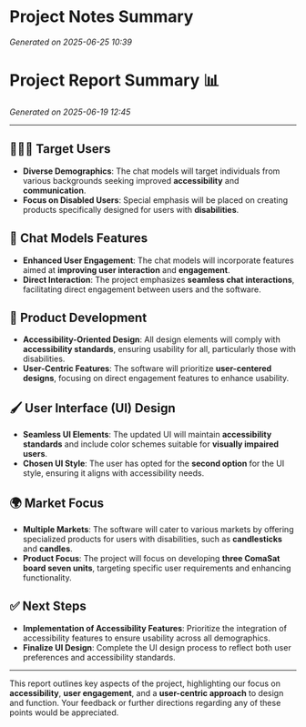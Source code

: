 # Project Notes Summary

*Generated on 2025-06-25 10:39*

# Project Report Summary 📊

*Generated on 2025-06-19 12:45*

---

## **🧑‍🤝‍🧑 Target Users**
- **Diverse Demographics**: The chat models will target individuals from various backgrounds seeking improved **accessibility** and **communication**.
- **Focus on Disabled Users**: Special emphasis will be placed on creating products specifically designed for users with **disabilities**.

## **💬 Chat Models Features**
- **Enhanced User Engagement**: The chat models will incorporate features aimed at **improving user interaction** and **engagement**.
- **Direct Interaction**: The project emphasizes **seamless chat interactions**, facilitating direct engagement between users and the software.

## **🔧 Product Development**
- **Accessibility-Oriented Design**: All design elements will comply with **accessibility standards**, ensuring usability for all, particularly those with disabilities.
- **User-Centric Features**: The software will prioritize **user-centered designs**, focusing on direct engagement features to enhance usability.

## **🖌️ User Interface (UI) Design**
- **Seamless UI Elements**: The updated UI will maintain **accessibility standards** and include color schemes suitable for **visually impaired users**.
- **Chosen UI Style**: The user has opted for the **second option** for the UI style, ensuring it aligns with accessibility needs.

## **🌍 Market Focus**
- **Multiple Markets**: The software will cater to various markets by offering specialized products for users with disabilities, such as **candlesticks** and **candles**.
- **Product Focus**: The project will focus on developing **three ComaSat board seven units**, targeting specific user requirements and enhancing functionality.

## **✅ Next Steps**
- **Implementation of Accessibility Features**: Prioritize the integration of accessibility features to ensure usability across all demographics.
- **Finalize UI Design**: Complete the UI design process to reflect both user preferences and accessibility standards.

--- 

This report outlines key aspects of the project, highlighting our focus on **accessibility**, **user engagement**, and a **user-centric approach** to design and function. Your feedback or further directions regarding any of these points would be appreciated.